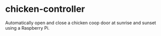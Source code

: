 # chicken-controller
Automatically open and close a chicken coop door at sunrise and sunset using a Raspberry Pi.

